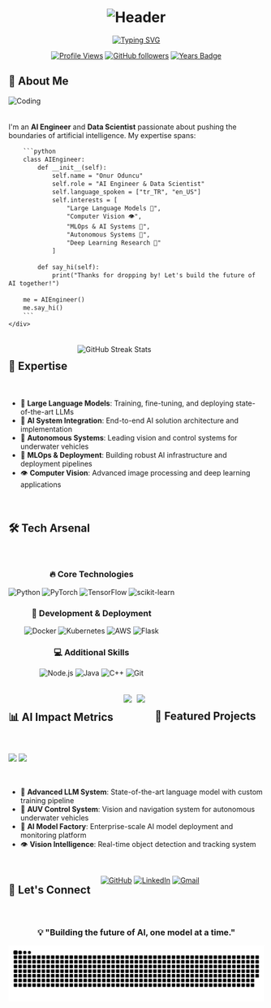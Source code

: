 # <div align="center">![Header](https://capsule-render.vercel.app/api?type=waving&color=gradient&height=200&section=header&text=Onur%20Oduncu&fontSize=80&animation=fadeIn&fontAlignY=38&desc=AI%20Engineer%20|%20Data%20Scientist%20|%20ML%20Specialist&descAlignY=55&descAlign=50)</div>

<div align="center">
  
[![Typing SVG](https://readme-typing-svg.herokuapp.com?font=Fira+Code&weight=500&size=25&pause=1000&color=3F97F7&center=true&vCenter=true&random=false&width=600&lines=Welcome+to+My+AI+Engineering+Space+%F0%9F%A4%96;Pushing+the+Boundaries+of+AI+%F0%9F%9A%80;Building+Intelligent+Systems+%F0%9F%A7%A0)](https://git.io/typing-svg)

[![Profile Views](https://komarev.com/ghpvc/?username=0nur0duncu&color=blue&style=for-the-badge&label=PROFILE+VIEWS)](https://github.com/0nur0duncu)
[![GitHub followers](https://img.shields.io/github/followers/0nur0duncu?style=for-the-badge&logo=github&color=blue)](https://github.com/0nur0duncu?tab=followers)
[![Years Badge](https://badges.pufler.dev/years/0nur0duncu?style=for-the-badge&color=blue)](https://github.com/0nur0duncu)

</div>

## 🤖 About Me

<div style="display: flex; flex-wrap: wrap; gap: 20px; align-items: stretch;">
    <div style="flex: 0 0 400px;">
        <img alt="Coding" width="100%" height="100%" style="object-fit: cover;" src="https://raw.githubusercontent.com/TheDudeThatCode/TheDudeThatCode/master/Assets/Developer.gif">
    </div>
    <div style="flex: 1; min-width: 400px;">
        <p>I'm an <strong>AI Engineer</strong> and <strong>Data Scientist</strong> passionate about pushing the boundaries of artificial intelligence. My expertise spans:</p>

        ```python
        class AIEngineer:
            def __init__(self):
                self.name = "Onur Oduncu"
                self.role = "AI Engineer & Data Scientist"
                self.language_spoken = ["tr_TR", "en_US"]
                self.interests = [
                    "Large Language Models 🤖",
                    "Computer Vision 👁️",
                    "MLOps & AI Systems 🔄",
                    "Autonomous Systems 🌊",
                    "Deep Learning Research 🧠"
                ]
            
            def say_hi(self):
                print("Thanks for dropping by! Let's build the future of AI together!")

        me = AIEngineer()
        me.say_hi()
        ```
    </div>
</div>

## 🎯 Expertise

<div align="center">
  <img src="https://github-readme-streak-stats.herokuapp.com/?user=0nur0duncu&theme=tokyonight" alt="GitHub Streak Stats" />
</div>

- 🧠 **Large Language Models**: Training, fine-tuning, and deploying state-of-the-art LLMs
- 🤖 **AI System Integration**: End-to-end AI solution architecture and implementation
- 🌊 **Autonomous Systems**: Leading vision and control systems for underwater vehicles
- 🔄 **MLOps & Deployment**: Building robust AI infrastructure and deployment pipelines
- 👁️ **Computer Vision**: Advanced image processing and deep learning applications

## 🛠️ Tech Arsenal

<div align="center">

### 🔥 Core Technologies
![Python](https://img.shields.io/badge/Python-3776AB?style=for-the-badge&logo=python&logoColor=white)
![PyTorch](https://img.shields.io/badge/PyTorch-EE4C2C?style=for-the-badge&logo=pytorch&logoColor=white)
![TensorFlow](https://img.shields.io/badge/TensorFlow-FF6F00?style=for-the-badge&logo=tensorflow&logoColor=white)
![scikit-learn](https://img.shields.io/badge/scikit--learn-F7931E?style=for-the-badge&logo=scikit-learn&logoColor=white)

### 🚀 Development & Deployment
![Docker](https://img.shields.io/badge/Docker-2496ED?style=for-the-badge&logo=docker&logoColor=white)
![Kubernetes](https://img.shields.io/badge/Kubernetes-326CE5?style=for-the-badge&logo=kubernetes&logoColor=white)
![AWS](https://img.shields.io/badge/AWS-232F3E?style=for-the-badge&logo=amazon-aws&logoColor=white)
![Flask](https://img.shields.io/badge/Flask-000000?style=for-the-badge&logo=flask&logoColor=white)

### 💻 Additional Skills
![Node.js](https://img.shields.io/badge/Node.js-339933?style=for-the-badge&logo=nodedotjs&logoColor=white)
![Java](https://img.shields.io/badge/Java-ED8B00?style=for-the-badge&logo=openjdk&logoColor=white)
![C++](https://img.shields.io/badge/C++-00599C?style=for-the-badge&logo=cplusplus&logoColor=white)
![Git](https://img.shields.io/badge/Git-F05032?style=for-the-badge&logo=git&logoColor=white)

</div>

## 📊 AI Impact Metrics

<div align="center" style="display: flex; flex-wrap: wrap; justify-content: center; gap: 10px;">
  <img style="max-width: 100%; height: auto;" src="https://github-readme-stats.vercel.app/api?username=0nur0duncu&show_icons=true&theme=tokyonight&include_all_commits=true&count_private=true&border_radius=8"/>
  <img style="max-width: 100%; height: auto;" src="https://github-readme-stats.vercel.app/api/top-langs/?username=0nur0duncu&layout=compact&langs_count=8&theme=tokyonight&border_radius=8"/>
</div>

## 🌟 Featured Projects

<div align="center">

[![](https://github-readme-stats-git-masterrstaa-rickstaa.vercel.app/api/pin/?username=0nur0duncu&repo=PersonelTakipYazilimi&theme=tokyonight)](https://github.com/0nur0duncu/PersonelTakipYazilimi)
[![](https://github-readme-stats-git-masterrstaa-rickstaa.vercel.app/api/pin/?username=0nur0duncu&repo=AUV-Image-Processing&theme=tokyonight)](https://github.com/0nur0duncu/AUV-Image-Processing)

</div>

- 🤖 **Advanced LLM System**: State-of-the-art language model with custom training pipeline
- 🌊 **AUV Control System**: Vision and navigation system for autonomous underwater vehicles
- 🧠 **AI Model Factory**: Enterprise-scale AI model deployment and monitoring platform
- 👁️ **Vision Intelligence**: Real-time object detection and tracking system

## 🤝 Let's Connect

<div align="center">
  
[![GitHub](https://img.shields.io/badge/GitHub-100000?style=for-the-badge&logo=github&logoColor=white)](https://github.com/0nur0duncu)
[![LinkedIn](https://img.shields.io/badge/LinkedIn-0077B5?style=for-the-badge&logo=linkedin&logoColor=white)]()
[![Gmail](https://img.shields.io/badge/Gmail-D14836?style=for-the-badge&logo=gmail&logoColor=white)]()

</div>

---

<div align="center">
  
### 💡 "Building the future of AI, one model at a time."

<picture>
  <source media="(prefers-color-scheme: dark)" srcset="https://raw.githubusercontent.com/platane/platane/output/github-contribution-grid-snake-dark.svg">
  <source media="(prefers-color-scheme: light)" srcset="https://raw.githubusercontent.com/platane/platane/output/github-contribution-grid-snake.svg">
  <img alt="github contribution grid snake animation" src="https://raw.githubusercontent.com/platane/platane/output/github-contribution-grid-snake.svg">
</picture>

</div> 
